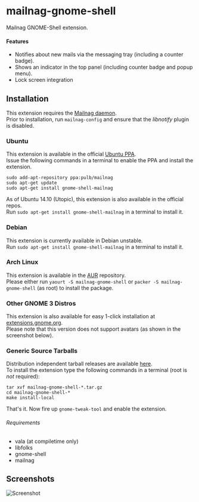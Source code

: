 # mailnag-gnome-shell
Mailnag GNOME-Shell extension.

#### Features
* Notifies about new mails via the messaging tray (including a counter badge).
* Shows an indicator in the top panel (including counter badge and popup menu).
* Lock screen integration

## Installation
This extension requires the [Mailnag daemon](https://github.com/pulb/mailnag).  
Prior to installation, run `mailnag-config` and ensure that the *libnotify* plugin is disabled.

### Ubuntu
This extension is available in the official [Ubuntu PPA](https://launchpad.net/~pulb/+archive/mailnag).  
Issue the following commands in a terminal to enable the PPA and install the extension.  

    sudo add-apt-repository ppa:pulb/mailnag
    sudo apt-get update
    sudo apt-get install gnome-shell-mailnag

As of Ubuntu 14.10 (Utopic), this extension is also available in the official repos.  
Run `sudo apt-get install gnome-shell-mailnag` in a terminal to install it.

### Debian
This extension is currently available in Debian unstable.  
Run `sudo apt-get install gnome-shell-mailnag` in a terminal to install it.

### Arch Linux
This extension is available in the [AUR](https://aur.archlinux.org/packages/mailnag-gnome-shell/) repository.  
Please either run `yaourt -S mailnag-gnome-shell` or `packer -S mailnag-gnome-shell` (as root) to install the package.

### Other GNOME 3 Distros
This extension is also available for easy 1-click installation at [extensions.gnome.org](https://extensions.gnome.org/extension/886/mailnag/).  
Please note that this version does not support avatars (as shown in the screenshot below).

### Generic Source Tarballs
Distribution independent tarball releases are available [here](https://github.com/pulb/mailnag-gnome-shell/releases).  
To install the extension type the following commands in a terminal (root is *not* required):

	tar xvf mailnag-gnome-shell-*.tar.gz
	cd mailnag-gnome-shell-*
	make install-local

That's it. Now fire up `gnome-tweak-tool` and enable the extension.  

###### Requirements
* vala (at compiletime only)
* libfolks
* gnome-shell
* mailnag

## Screenshots
![Screenshot](https://raw.github.com/pulb/mailnag-gnome-shell/docs/docs/screenshots/mailnag-gnome-shell.png)

